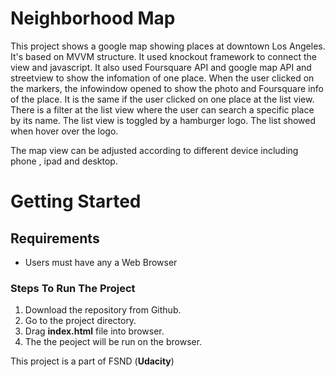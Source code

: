 # Neighborhood Map

This project shows a google map showing places at downtown Los Angeles. It's based on MVVM structure. It used knockout framework to connect the view and javascript. It also used Foursquare API and google map API and streetview to show the infomation of one place. When the user clicked on the markers, the infowindow opened to show the photo and Foursquare info of the place. It is the same if the user clicked on one place at the list view. There is a filter at the list view where the user can search a specific place by its name. The list view is toggled by a hamburger logo. The list showed when hover over the logo.

The map view can be adjusted according to different device including phone , ipad and desktop.

# Getting Started

## Requirements

- Users must have any a Web Browser

### Steps To Run The Project

1. Download the repository from Github.
2. Go to the project directory.
3. Drag **index.html** file into browser.
4. The the peoject will be run on the browser.

This project is a part of FSND (**Udacity**)